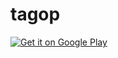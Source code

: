 # tagop

<a href='https://play.google.com/store/apps/details?id=com.akarbowy.tagop'>
<img alt='Get it on Google Play' src='https://play.google.com/intl/en_us/badges/images/generic/en_badge_web_generic.png'/></a>